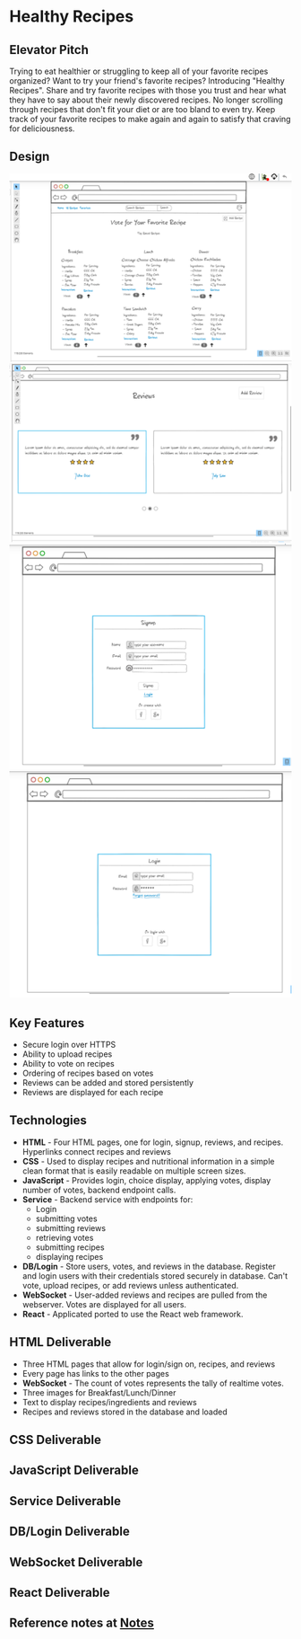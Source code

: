 # Healthy Recipes
## Elevator Pitch
Trying to eat healthier or struggling to keep all of your favorite recipes organized? Want to try your friend's favorite recipes? Introducing "Healthy Recipes". Share and try favorite recipes with those you trust and hear what they have to say about their newly discovered recipes. No longer scrolling through recipes that don't fit your diet or are too bland to even try. Keep track of your favorite recipes to make again and again to satisfy that craving for deliciousness.

## Design
![](images/home.png)
![](images/reviews.png)
![](images/signup.png)
![](images/login.png)


## Key Features
- Secure login over HTTPS
- Ability to upload recipes
- Ability to vote on recipes
- Ordering of recipes based on votes
- Reviews can be added and stored persistently
- Reviews are displayed for each recipe

## Technologies
- **HTML** - Four HTML pages, one for login, signup, reviews, and recipes. Hyperlinks connect recipes and reviews
- **CSS** - Used to display recipes and nutritional information in a simple clean format that is easily readable on multiple screen sizes.
- **JavaScript** - Provides login, choice display, applying votes, display number of votes, backend endpoint calls.
- **Service** - Backend service with endpoints for:
  - Login
  - submitting votes
  - submitting reviews
  - retrieving votes
  - submitting recipes
  - displaying recipes
- **DB/Login** - Store users, votes, and reviews in the database. Register and login users with their credentials stored securely in database. Can't vote, upload recipes, or add reviews unless authenticated.
- **WebSocket** - User-added reviews and recipes are pulled from the webserver. Votes are displayed for all users.
- **React** - Applicated ported to use the React web framework.

## HTML Deliverable
- Three HTML pages that allow for login/sign on, recipes, and reviews
- Every page has links to the other pages
- **WebSocket** - The count of votes represents the tally of realtime votes.
- Three images for Breakfast/Lunch/Dinner
- Text to display recipes/ingredients and reviews
- Recipes and reviews stored in the database and loaded

## CSS Deliverable

## JavaScript Deliverable

## Service Deliverable

## DB/Login Deliverable

## WebSocket Deliverable

## React Deliverable

## Reference notes at [Notes](https://github.com/CarterG2099/startup/blob/main/notes.md)
